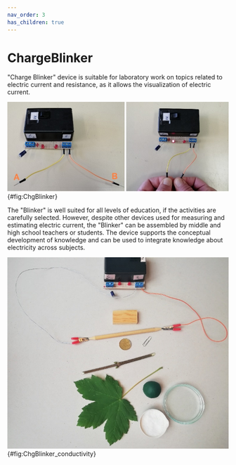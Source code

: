 ```yaml
---
nav_order: 3
has_children: true
---
```


# ChargeBlinker

"Charge Blinker" device is suitable for laboratory work on topics related to electric current and resistance, as it allows the visualization of electric current. 

![Basic use of ChargeBlinker.](./images/ChgBlinker.png){#fig:ChgBlinker}

The "Blinker" is well suited for all levels of education, if the activities are carefully selected. However, despite other devices used for measuring and estimating electric current, the "Blinker" can be assembled by middle and high school teachers or students. The device supports the conceptual development of knowledge and can be used to integrate knowledge about electricity across subjects.

![We can examine different objects.](./images/ChgBlinker_conductivity.png){#fig:ChgBlinker_conductivity}
